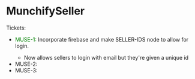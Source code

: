 # MunchifySeller

Tickets:
<ul>
  <li><span style="color: green">MUSE-1:</span> Incorporate firebase and make SELLER-IDS node to allow for login.</li>
  <ul>
  <li>Now allows sellers to login with email but they're given a unique id</li>
  </ul>
  <li>MUSE-2: </li>
  <li>MUSE-3:</li>
</ul>
